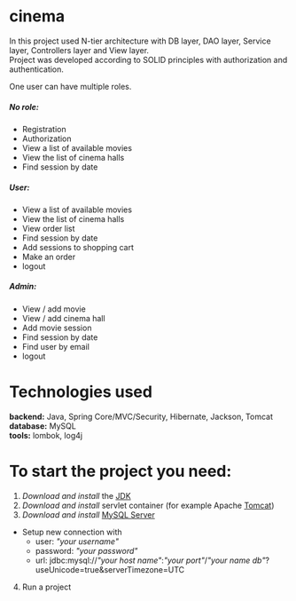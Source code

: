 # cinema

In this project used N-tier architecture with DB layer, DAO layer, Service layer, Controllers layer and View layer. <br>
Project was developed according to SOLID principles with authorization and authentication.

One user can have multiple roles. <br>
##### No role: <br>
  - Registration
  - Authorization
  - View a list of available movies
  - View the list of cinema halls
  - Find session by date
##### User: <br>
  - View a list of available movies
  - View the list of cinema halls
  - View order list
  - Find session by date
  - Add sessions to shopping cart
  - Make an order
  - logout
##### Admin: <br>
  - View / add movie
  - View / add cinema hall
  - Add movie session
  - Find session by date
  - Find user by email
  - logout


# Technologies used <br>
**backend:** Java, Spring Core/MVC/Security, Hibernate, Jackson, Tomcat <br>
**database:** MySQL <br>
**tools:** lombok, log4j <br>

# To start the project you need: <br>
1) *Download and install* the [JDK](https://www.oracle.com/java/technologies/javase-downloads.html, "Download JDK") <br>
2) *Download and install* servlet container (for example Apache [Tomcat](https://tomcat.apache.org/download-90.cgi, "Download Tomcat")) <br>
3) *Download and install* [MySQL Server](https://dev.mysql.com/downloads/)<br>
+ Setup new connection with <br>
  + user: *"your username"* <br>
  + password: *"your password"*<br>
  + url: jdbc:mysql://*"your host name"*:*"your port"*/*"your name db"*?useUnicode=true&serverTimezone=UTC <br>
4) Run a project
